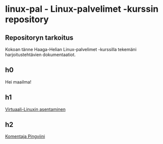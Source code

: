 # linux-pal - Linux-palvelimet -kurssin repository

## Repositoryn tarkoitus

Kokoan tänne Haaga-Helian Linux-palvelimet -kurssilla tekemäni harjoitustehtävien dokumentaatiot.

## h0

Hei maailma!

## h1

[Virtuaali-Linuxin asentaminen](https://github.com/hannagrn/linux-pal/blob/main/h1.md)

## h2

[Komentaja Pingviini](https://github.com/hannagrn/linux-pal/blob/main/h2.md)
